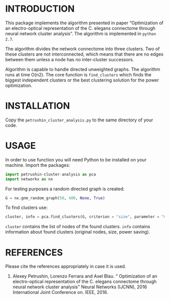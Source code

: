 INTRODUCTION
============

This package implements the algorithm presented in paper “Optimization of an electro-optical representation of the C. elegans connectome through neural network cluster analysis”.  The algorithm is implemented in `python 2.7`. 

The algorithm divides the network connectome into three clusters. Two of these clusters are not interconnected, which means that there are no edges between them unless a node has no inter-cluster successors. 

Algorithm is capable to handle directed unweighted graphs. The algorithm runs at time O(n2). The core function is `find_clusters` which finds the biggest independent clusters or the best clustering solution for the power optimization. 

INSTALLATION
============

Copy the `petrushin_cluster_analysis.py` to the same directory of your code.

USAGE
=====

In order to use function you will need Python to be installed on your machine. 
Import the packages:
```python
import petrushin-cluster-analysis as pca
import networkx as nx
```
For testing purposes a random directed graph is created:
```python
G = nx.gnm_random_graph(50, 400, None, True)
```
To find clusters use:
```python
cluster, info = pca.find_clusters(G, criterion = "size", parameter = "max", exclude_inter = False)
```
`cluster` contains the list of nodes of the found clusters. `info` contains information about found clusters (original nodes, size, power saving). 

REFERENCES
==========

Please cite the references appropriately in case it is used.

1.	Alexey Petrushin, Lorenzo Ferrara and Axel Blau. " Optimization of an electro-optical representation of the C. elegans connectome    through neural network cluster analysis" Neural Networks (IJCNN), 2016 International Joint Conference on. IEEE, 2016. 


